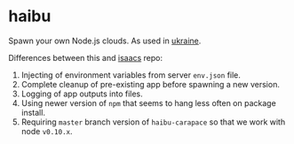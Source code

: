 # haibu

Spawn your own Node.js clouds. As used in [ukraine](https://github.com/radekstepan/ukraine).

Differences between this and [isaacs](https://github.com/nodejitsu/haibu) repo:

1. Injecting of environment variables from server `env.json` file.
1. Complete cleanup of pre-existing app before spawning a new version.
1. Logging of app outputs into files.
1. Using newer version of `npm` that seems to hang less often on package install.
1. Requiring `master` branch version of `haibu-carapace` so that we work with node `v0.10.x`.

